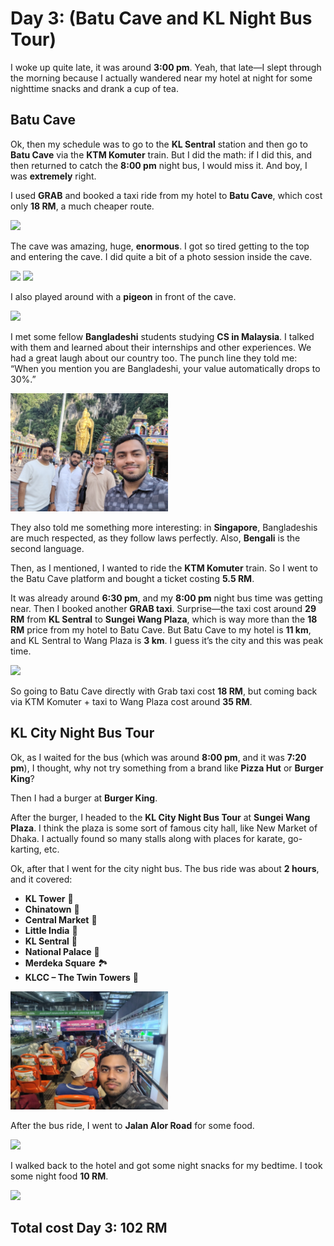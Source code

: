 # Day 3: (Batu Cave and KL Night Bus Tour)

I woke up quite late, it was around **3:00 pm**. Yeah, that late—I slept through the morning because I actually wandered near my hotel at night for some nighttime snacks and drank a cup of tea.

## Batu Cave

Ok, then my schedule was to go to the **KL Sentral** station and then go to **Batu Cave** via the **KTM Komuter** train. But I did the math: if I did this, and then returned to catch the **8:00 pm** night bus, I would miss it. And boy, I was **extremely** right.

I used **GRAB** and booked a taxi ride from my hotel to **Batu Cave**, which cost only **18 RM**, a much cheaper route.



<img src="images/Day 3/hotel_to_batu_cave_map.jpg" style="width:50%;">

The cave was amazing, huge, **enormous**. I got so tired getting to the top and entering the cave. I did quite a bit of a photo session inside the cave.

<img src="images/Day 3/batu_cave_photo1.jpg" style="width:50%;">  
<img src="images/Day 3/batu_cave_photo2.jpg" style="width:50%;">

I also played around with a **pigeon** in front of the cave. 

<img src="images/Day 3/pigeon.jpg" style="width:50%;">

I met some fellow **Bangladeshi** students studying **CS in Malaysia**. I talked with them and learned about their internships and other experiences. We had a great laugh about our country too. The punch line they told me: “When you mention you are Bangladeshi, your value automatically drops to 30%.” 

<img src="images/Day 3/group_photo.jpg" style="width:50%;">

They also told me something more interesting: in **Singapore**, Bangladeshis are much respected, as they follow laws perfectly. Also, **Bengali** is the second language.

Then, as I mentioned, I wanted to ride the **KTM Komuter** train. So I went to the Batu Cave platform and bought a ticket costing **5.5 RM**.


It was already around **6:30 pm**, and my **8:00 pm** night bus time was getting near. Then I booked another **GRAB taxi**. Surprise—the taxi cost around **29 RM** from **KL Sentral** to **Sungei Wang Plaza**, which is way more than the **18 RM** price from my hotel to Batu Cave. But Batu Cave to my hotel is **11 km**, and KL Sentral to Wang Plaza is **3 km**. I guess it’s the city and this was peak time. 

<img src="images/Day 3/kl_sentral_to_wang_plaza_map.jpg" style="width:50%;">

So going to Batu Cave directly with Grab taxi cost **18 RM**, but coming back via KTM Komuter + taxi to Wang Plaza cost around **35 RM**.


## KL City Night Bus Tour

Ok, as I waited for the bus (which was around **8:00 pm**, and it was **7:20 pm**), I thought, why not try something from a brand like **Pizza Hut** or **Burger King**?

Then I had a burger at **Burger King**.


After the burger, I headed to the **KL City Night Bus Tour** at **Sungei Wang Plaza**. I think the plaza is some sort of famous city hall, like New Market of Dhaka. I actually found so many stalls along with places for karate, go-karting, etc.

Ok, after that I went for the city night bus. The bus ride was about **2 hours**, and it covered:

- **KL Tower** 🗼
- **Chinatown** 🏮
- **Central Market** 🎨
- **Little India** 🎊
- **KL Sentral** 🚉
- **National Palace** 🏰
- **Merdeka Square** 🏞️
- **KLCC – The Twin Towers** 🌉

<img src="images/Day 3/city_night_bus_tour.jpg" style="width:50%;">

After the bus ride, I went to **Jalan Alor Road** for some food.


 <img src="images/Day 3/jalan_alor_food.jpg" style="width:50%;">

I walked back to the hotel and got some night snacks for my bedtime. I took some night food **10 RM**.

<img src="images/Day 3/night_snack.jpg" style="width:50%;">

## Total cost Day 3: **102 RM**

